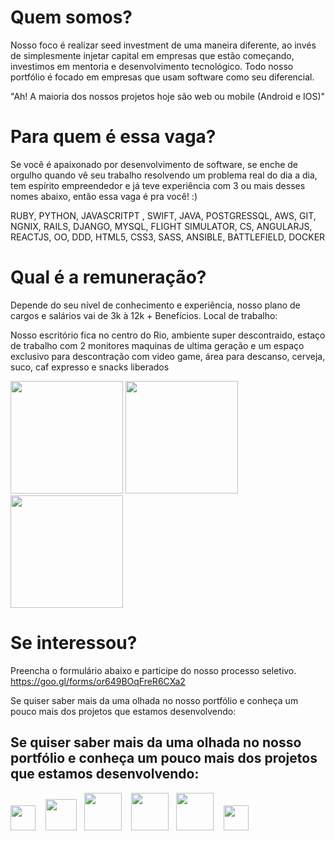 <!-- # Obrigado! 
Gostaríamos de agradecer a todos que se inscreveram, ficamos muito felizes com o número de candidatos inscritos. Neste momento, selecionamos alguns candidatos que acreditamos terem um perfil parecido com o que estamos em busca.  Em breve entraremos em contato com instruções para próxima fase do nosso processo seletivo. Aos que não foram selecionados neste momento, em breve também enviaremos um email de feedback.-->

# Quem somos?

Nosso foco é realizar seed investment de uma maneira diferente, ao invés de simplesmente injetar capital em empresas que estão começando, investimos em mentoria e desenvolvimento tecnológico. Todo nosso portfólio é focado em empresas que usam software como seu diferencial.

"Ah! A maioria dos nossos projetos hoje são web ou mobile (Android e IOS)"

# Para quem é essa vaga?

Se você é apaixonado por desenvolvimento de software, se enche de orgulho quando vê seu trabalho resolvendo um problema real do dia a dia, tem espírito empreendedor e já teve experiência com 3 ou mais desses nomes abaixo, então essa vaga é pra você! :)

RUBY, PYTHON, JAVASCRITPT , SWIFT, JAVA, POSTGRESSQL, AWS, GIT, NGNIX, RAILS, DJANGO, MYSQL, FLIGHT SIMULATOR, CS, ANGULARJS, REACTJS, OO, DDD, HTML5, CSS3, SASS, ANSIBLE, BATTLEFIELD, DOCKER 

# Qual é a remuneração?

Depende do seu nível de conhecimento e experiência, nosso plano de cargos e salários vai de 3k à 12k  + Benefícios.
Local de trabalho:

Nosso escritório fica no centro do Rio, ambiente super descontraido, estaço de trabalho com 2 monitores maquinas de ultima geração e um espaço exclusivo para descontração com video game, área para descanso, cerveja, suco, caf expresso e snacks liberados 

<img height="180" src="https://s3.amazonaws.com/beep-assets/office3.jpeg" >
<img height="180" src="https://s3.amazonaws.com/beep-assets/office1.jpeg" >
<img height="180" src="https://s3.amazonaws.com/beep-assets/office2.jpeg" >



# Se interessou?

Preencha o formulário abaixo e participe do nosso processo seletivo. https://goo.gl/forms/or649BOqFreR6CXa2

Se quiser saber mais da uma olhada no nosso portfólio e conheça um pouco mais dos projetos que estamos desenvolvendo:

## Se quiser saber mais da uma olhada no nosso portfólio e conheça um pouco mais dos projetos que estamos desenvolvendo:

<a href="http://www.ativore.com" target="_blank"><img height="40" src="https://s3-sa-east-1.amazonaws.com/site-elo/files/ativore.png" ></a>  &nbsp;&nbsp;  <a href="http://beepsaude.com.br" target="_blank"> <img height="50" src="https://s3-sa-east-1.amazonaws.com/site-elo/files/beep.png" ></a>  &nbsp;&nbsp;<a href="http://www.grupobrmed.com.br" target="_blank"><img height="60" src="https://s3-sa-east-1.amazonaws.com/site-elo/files/brmed.png" ></a> &nbsp;&nbsp;  <a href="http://gomus.com.br" target="_blank"><img height="60" src="https://s3-sa-east-1.amazonaws.com/site-elo/files/gomus.jpg" ></a> &nbsp;&nbsp;<a href="https://touts.com.br" target="_blank"><img height="60" src="https://s3-sa-east-1.amazonaws.com/site-elo/files/touts.png" ></a> &nbsp;&nbsp; <a href="http://minhacorridaapp.com.br" target="_blank"><img height="40" src="https://s3-sa-east-1.amazonaws.com/site-elo/files/minha-corrida.png" ></a>



